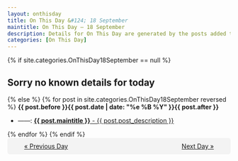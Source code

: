 ```yaml
---
layout: onthisday
title: On This Day &#124; 18 September
maintitle: On This Day — 18 September
description: Details for On This Day are generated by the posts added to the website so the content is subject to changes/updates over time.
categories: [On This Day]
---
```


{% if site.categories.OnThisDay18September == null %}
<h2>Sorry no known details for today</h2>
{% else %}
{% for post in site.categories.OnThisDay18September reversed %}
<strong>{{ post.before }}{{ post.date | date: "%e %B %Y" }}{{ post.after }}</strong>
<ul>
<li> ——: <a class="{{ post.class }}" href="{{ post.url }}"><strong>{{ post.maintitle }}</strong> - {{ post.post_description }}</a></li>
</ul>
{% endfor %}
{% endif %}
<br />
<div style="background-color: #f3f3f3; padding: 10px; border-radius: 5px; text-align: center; display: flex; justify-content: space-evenly;">
<a href="/onthisday/09/09-17">« Previous Day</a>
<span style="visibility:hidden;">[ Visit Leap Year February 29 ]</span>
<a href="/onthisday/09/09-19">Next Day »</a>
</div>
